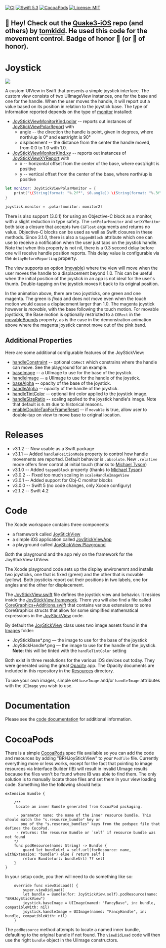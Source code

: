 [![CI](https://github.com/bradhowes/Joystick/workflows/CI/badge.svg)](https://github.com/bradhowes/Joystick)
[![Swift 5.3](https://img.shields.io/badge/Swift-5.3-orange.svg?style=flat)](https://swift.org)
[![CocoaPods](https://img.shields.io/badge/pod-3.1.1-red.svg)](https://cocoapods.org/pods/BRHJoyStickView)
[![License: MIT](https://img.shields.io/badge/License-MIT-yellow.svg)](https://opensource.org/licenses/MIT)

## 👋 Hey! Check out the [Quake3-iOS](https://github.com/tomkidd/Quake3-iOS) repo (and others) by [tomkidd](https://github.com/tomkidd). He used this code for the movement control. Badge of honor 🏅 (or 🦡 of honor).

# Joystick

![](https://github.com/bradhowes/Joystick/blob/main/animation.gif?raw=true)

A custom UIView in Swift that presents a simple joystick interface. The custom view consists of two UIImageView
instances, one for the base and one for the handle. When the user moves the handle, it will report out a value
based on its position in relation to the joystick base. The type of information reported depends on the type of
[monitor](https://github.com/bradhowes/Joystick/blob/558e7dea5081398b361b53a829f86b8a11170257/JoyStickView/Src/JoyStickView.swift#L29) installed:

* [JoyStickViewMonitorKind.polar](https://github.com/bradhowes/Joystick/blob/558e7dea5081398b361b53a829f86b8a11170257/JoyStickView/Src/JoyStickViewMonitor.swift#L86) -- reports out instances of [JoyStickViewPolarReport](https://github.com/bradhowes/Joystick/blob/558e7dea5081398b361b53a829f86b8a11170257/JoyStickView/Src/JoyStickViewMonitor.swift#L42) with
  * angle -- the direction the handle is point, given in degrees, where north/up is 0° and east/right is 90°
  * displacement -- the distance from the center the handle moved, from 0.0 to 1.0 with 1.0.
* [JoyStickViewMonitorKind.xy](https://github.com/bradhowes/Joystick/blob/558e7dea5081398b361b53a829f86b8a11170257/JoyStickView/Src/JoyStickViewMonitor.swift#L93) -- reports out instances of [JoyStickViewXYReport](https://github.com/bradhowes/Joystick/blob/558e7dea5081398b361b53a829f86b8a11170257/JoyStickView/Src/JoyStickViewMonitor.swift#L15) with
  * x -- horizontal offset from the center of the base, where east/right is positive
  * y -- vertical offset from the center of the base, where north/up is positive

```swift
let monitor: JoyStickViewPolarMonitor = {
    print("\(String(format: "%.2f°", $0.angle)) \(String(format: "%.3f", $0.displacement))")
}

joystick.monitor = .polar(monitor: monitor2)
```

There is also support (3.0.1) for using an Objective-C block as a monitor, with a slight reduction in type
safety. The `setPolarMonitor` and `setXYMonitor` both take a closure that accepts two `CGFloat` arguments and
returns no value. Objective-C blocks can be used as well as Swift closures in these methods. Since 3.1.0, there is also
a `tappedBlock` attribute which one can use to receive a notification when the user just taps on the joystick handle. Note that when this property is not nil,
there is a 0.3 second delay before one will receive handle position reports. This delay value is configurable via the `delayBeforeReporting` property.

The view supports an option ([movable](https://github.com/bradhowes/Joystick/blob/558e7dea5081398b361b53a829f86b8a11170257/JoyStickView/Src/JoyStickView.swift#L57)) where the view will move when the user moves the handle to a
displacement beyond 1.0. This can be useful when the initial position of the joystick in an app is not ideal for
the user's thumb. Double-tapping on the joystick moves it back to its original position.

In the animation above, there are two joysticks, one green and one magenta. The green is *fixed* and does not
move even when the touch motion would cause a displacement larger than 1.0. The magenta joystick however is
*movable*, with the base following the touch motion. For movable joysticks, the Base motion is optionally
restricted to a `CGRect` in the [movableBounds](https://github.com/bradhowes/Joystick/blob/558e7dea5081398b361b53a829f86b8a11170257/JoyStickView/Src/JoyStickView.swift#L64) property, as is the case in the demonstration animation above
where the magenta joystick cannot move out of the pink band.

## Additional Properties

Here are some additional configurable features of the JoyStickView:

* [handleConstraint](https://github.com/bradhowes/Joystick/blob/558e7dea5081398b361b53a829f86b8a11170257/JoyStickView/Src/JoyStickView.swift#L34) -- optional `CGRect` which constrains where the handle can move. See the playground for an example.
* [baseImage](https://github.com/bradhowes/Joystick/blob/558e7dea5081398b361b53a829f86b8a11170257/JoyStickView/Src/JoyStickView.swift#L127) -- a UIImage to use for the base of the joystick.
* [handleImage](https://github.com/bradhowes/Joystick/blob/558e7dea5081398b361b53a829f86b8a11170257/JoyStickView/Src/JoyStickView.swift#L132) -- a UIImage to use for the handle of the joystick.
* [baseAlpha](https://github.com/bradhowes/Joystick/blob/558e7dea5081398b361b53a829f86b8a11170257/JoyStickView/Src/JoyStickView.swift#L78) -- opacity of the base of the joystick.
* [handleAlpha](https://github.com/bradhowes/Joystick/blob/558e7dea5081398b361b53a829f86b8a11170257/JoyStickView/Src/JoyStickView.swift#L89) -- opacity of the handle of the joystick.
* [handleTintColor](https://github.com/bradhowes/Joystick/blob/558e7dea5081398b361b53a829f86b8a11170257/JoyStickView/Src/JoyStickView.swift#99) -- optional tint color applied to the joystick image.
* [handleSizeRatio](https://github.com/bradhowes/Joystick/blob/558e7dea5081398b361b53a829f86b8a11170257/JoyStickView/Src/JoyStickView.swift#L105) -- scaling applied to the joystick handle's image. Note that default is `0.85` due to
  historical reasons.
* [enableDoubleTapForFrameReset](https://github.com/bradhowes/Joystick/blob/558e7dea5081398b361b53a829f86b8a11170257/JoyStickView/Src/JoyStickView.swift#L138) -- if `movable` is true, allow user to double-tap on view to move base to original
  location.

# Releases

* v3.1.2 -- Now usable as a Swift package
* v3.1.1 -- Added `handlePositionMode` property to control how handle movements are reported. Default behavior
  is `.absolute`. New `.relative` mode offers finer control at initial touch (thanks to [Michael Tyson](https://github.com/michaeltyson))
* v3.1.0 -- Added `tappedBlock` property (thanks to [Michael Tyson](https://github.com/michaeltyson))
* v3.0.2 -- Fixed too much scaling in `scaleHandleImageView`
* v3.0.1 -- Added support for Obj-C monitor blocks
* v3.0.0 -- Swift 5 (no code changes, only Xcode configury)
* v2.1.2 -- Swift 4.2

# Code

The Xcode workspace contains three components:

- a framework called [JoyStickView](https://github.com/bradhowes/Joystick/tree/master/JoyStickView)
- a simple iOS application called [JoyStickViewApp](https://github.com/bradhowes/Joystick/tree/master/JoyStickViewApp)
- a playground called [JoyStickView Playground](https://github.com/bradhowes/Joystick/tree/master/JoyStickView%20Playground.playground/Contents.swift)

Both the playground and the app rely on the framework for the JoyStickView UIView.

The Xcode playground code sets up the display environemnt and installs two joysticks, one that is fixed (green)
and the other that is movable (yellow). Both joysticks report out their positions in two labels, one for angles and
the other for displacement.

The [JoyStickView.swift](https://github.com/bradhowes/Joystick/tree/master/JoyStickView/Src/JoyStickView.swift) file defines the joystick view and behavior. It resides inside the [JoyStickView framework](https://github.com/bradhowes/Joystick/tree/master/JoyStickView). There you will also find a file called [CoreGraphics+Additions.swift](https://github.com/bradhowes/Joystick/tree/master/JoyStickView/Src/CoreGraphics+Additions.swift) that contains various extensions to some CoreGraphics structs that allow for some simplified mathematical expressions in the [JoyStickView](https://github.com/bradhowes/Joystick) code.

By default the [JoyStickView](https://github.com/bradhowes/Joystick/tree/master/JoyStickView/Src/JoyStickView.swift) class uses two image assets found in the [Images](https://github.com/bradhowes/Joystick/tree/master/JoyStickView/Images)
folder:

* JoyStickBase\*.png — the image to use for the base of the joystick
* JoyStickHandle\*.png — the image to use for the handle of the joystick. **Note**: this will be tinted with the `handleTintColor` setting

Both exist in three resolutions for the various iOS devices out today. They were generated using the great [Opacity](http://likethought.com/opacity/) app. The Opacity documents are included in this repository in the [Resources](https://github.com/bradhowes/Joystick/tree/master/JoyStickView/Resources) directory.

To use your own images, simple set `baseImage` and/or `handleImage` attributes with the `UIImage` you wish to use.

# Documentation

Please see the [code documentation](https://bradhowes.github.io/Joystick/) for additional information.

# CocoaPods

There is a simple [CocoaPods](https://cocoapods.org) spec file available so you can add the code and resources
by adding "BRHJoyStickView" to your `Podfile` file. Currently everything more or less works, except for the fact
that pointing to image resources via Interface Builder (IB) will result in invalid UImage results because the files won't be
found where IB was able to find them. The only solution is to manually locate those files and set them in your
view loading code. Something like the following should help:

```
extension Bundle {

    /**
     Locate an inner Bundle generated from CocoaPod packaging.

     - parameter name: the name of the inner resource bundle. This should match the "s.resource_bundle" key or
       one of the "s.resoruce_bundles" keys from the podspec file that defines the CocoPod.
     - returns: the resource Bundle or `self` if resource bundle was not found
    */
    func podResource(name: String) -> Bundle {
        guard let bundleUrl = self.url(forResource: name, withExtension: "bundle") else { return self }
        return Bundle(url: bundleUrl) ?? self
    }
}
```

In your setup code, you then will need to do something like so:

```
    override func viewDidLoad() {
        super.viewDidLoad()
        let bundle = Bundle(for: JoyStickView.self).podResource(name: "BRHJoyStickView")
        joystick.baseImage = UIImage(named: "FancyBase", in: bundle, compatibleWith: nil)
        joystick.handleImage = UIImage(named: "FancyHandle", in: bundle, compatibleWith: nil)
    }
```

The `podResource` method attempts to locate a named inner bundle, defaulting to the original bundle if not found. The
`viewDidLoad` code will then use the right `bundle` object in the UIImage constructors.

